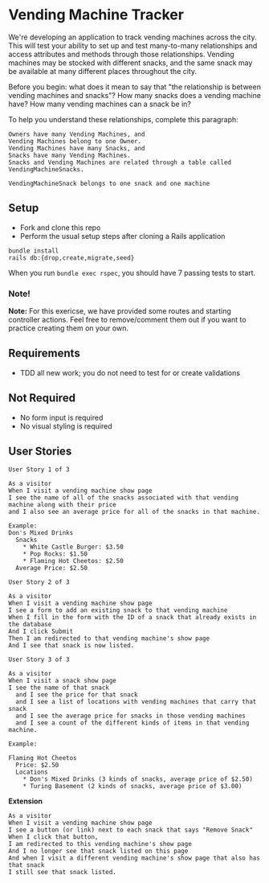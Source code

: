 # Vending Machine Tracker

We're developing an application to track vending machines across the city. This will test your ability to set up and test many-to-many relationships and access attributes and methods through those relationships.
Vending machines may be stocked with different snacks, and the same snack may be available at many different places throughout the city. 


Before you begin: what does it mean to say that "the relationship is between vending machines and snacks"? How many snacks does a vending machine have? How many vending machines can a snack be in?

To help you understand these relationships, complete this paragraph: 

```
Owners have many Vending Machines, and
Vending Machines belong to one Owner. 
Vending Machines have many Snacks, and
Snacks have many Vending Machines. 
Snacks and Vending Machines are related through a table called VendingMachineSnacks. 

VendingMachineSnack belongs to one snack and one machine
```


## Setup

- Fork and clone this repo
- Perform the usual setup steps after cloning a Rails application
```
bundle install
rails db:{drop,create,migrate,seed}
```
When you run `bundle exec rspec`, you should have 7 passing tests to start. 

### Note!
**Note:** For this exericse, we have provided some routes and starting controller actions. Feel free to remove/comment them out if you want to practice creating them on your own. 


## Requirements

- TDD all new work; you do not need to test for or create validations

## Not Required

- No form input is required
- No visual styling is required


## User Stories

```
User Story 1 of 3

As a visitor
When I visit a vending machine show page
I see the name of all of the snacks associated with that vending machine along with their price
and I also see an average price for all of the snacks in that machine. 

Example:
Don's Mixed Drinks
  Snacks
    * White Castle Burger: $3.50
    * Pop Rocks: $1.50
    * Flaming Hot Cheetos: $2.50
  Average Price: $2.50
```

```
User Story 2 of 3
​
As a visitor
When I visit a vending machine show page
I see a form to add an existing snack to that vending machine
When I fill in the form with the ID of a snack that already exists in the database
And I click Submit
Then I am redirected to that vending machine's show page
And I see that snack is now listed. 
```



```
User Story 3 of 3

As a visitor
When I visit a snack show page
I see the name of that snack
  and I see the price for that snack
  and I see a list of locations with vending machines that carry that snack
  and I see the average price for snacks in those vending machines
  and I see a count of the different kinds of items in that vending machine.

​Example: 

Flaming Hot Cheetos
  Price: $2.50
  Locations
    * Don's Mixed Drinks (3 kinds of snacks, average price of $2.50)
    * Turing Basement (2 kinds of snacks, average price of $3.00)
```


**Extension**
```
As a visitor
When I visit a vending machine show page
I see a button (or link) next to each snack that says "Remove Snack"
When I click that button,
I am redirected to this vending machine's show page
And I no longer see that snack listed on this page
And when I visit a different vending machine's show page that also has that snack
I still see that snack listed. 
```
